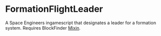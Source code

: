 # FormationFlightLeader
A Space Engineers ingamescript that designates a leader for a formation system.
Requires BlockFinder [Mixin](https://github.com/austinvaness/Mixins).

